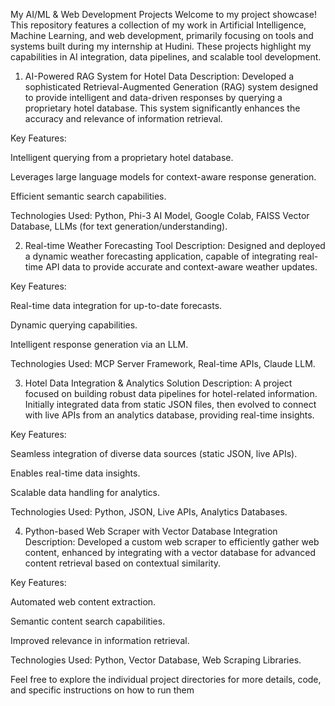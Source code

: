 My AI/ML & Web Development Projects
Welcome to my project showcase! This repository features a collection of my work in Artificial Intelligence, Machine Learning, and web development, primarily focusing on tools and systems built during my internship at Hudini. These projects highlight my capabilities in AI integration, data pipelines, and scalable tool development.

1. AI-Powered RAG System for Hotel Data
Description: Developed a sophisticated Retrieval-Augmented Generation (RAG) system designed to provide intelligent and data-driven responses by querying a proprietary hotel database. This system significantly enhances the accuracy and relevance of information retrieval.

Key Features:

Intelligent querying from a proprietary hotel database.

Leverages large language models for context-aware response generation.

Efficient semantic search capabilities.

Technologies Used: Python, Phi-3 AI Model, Google Colab, FAISS Vector Database, LLMs (for text generation/understanding).

2. Real-time Weather Forecasting Tool
Description: Designed and deployed a dynamic weather forecasting application, capable of integrating real-time API data to provide accurate and context-aware weather updates.

Key Features:

Real-time data integration for up-to-date forecasts.

Dynamic querying capabilities.

Intelligent response generation via an LLM.

Technologies Used: MCP Server Framework, Real-time APIs, Claude LLM.

3. Hotel Data Integration & Analytics Solution
Description: A project focused on building robust data pipelines for hotel-related information. Initially integrated data from static JSON files, then evolved to connect with live APIs from an analytics database, providing real-time insights.

Key Features:

Seamless integration of diverse data sources (static JSON, live APIs).

Enables real-time data insights.

Scalable data handling for analytics.

Technologies Used: Python, JSON, Live APIs, Analytics Databases.

4. Python-based Web Scraper with Vector Database Integration
Description: Developed a custom web scraper to efficiently gather web content, enhanced by integrating with a vector database for advanced content retrieval based on contextual similarity.

Key Features:

Automated web content extraction.

Semantic content search capabilities.

Improved relevance in information retrieval.

Technologies Used: Python, Vector Database, Web Scraping Libraries.

Feel free to explore the individual project directories for more details, code, and specific instructions on how to run them

